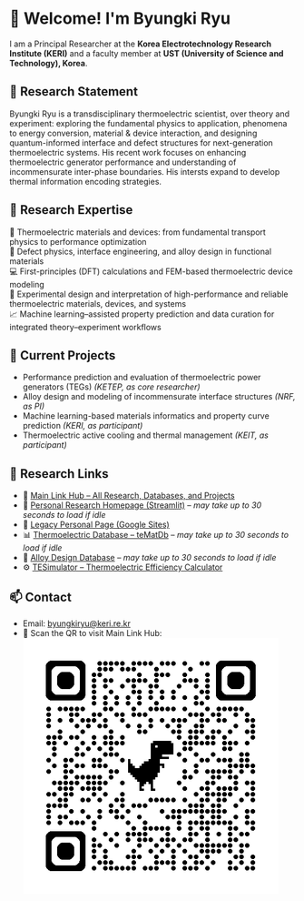 # 👋 Welcome! I'm Byungki Ryu

I am a Principal Researcher at the **Korea Electrotechnology Research Institute (KERI)** and a faculty member at **UST (University of Science and Technology), Korea**.

## 🧭 Research Statement

Byungki Ryu is a transdisciplinary thermoelectric scientist, over theory and experiment: 
exploring the fundamental physics to application, phenomena to energy conversion, 
material & device interaction, 
and designing quantum-informed interface and defect structures for next-generation thermoelectric systems. 
His recent work focuses on enhancing thermoelectric generator performance 
and understanding of incommensurate inter-phase boundaries.
His intersts expand to develop thermal information encoding strategies.


## 🔬 Research Expertise

📘 Thermoelectric materials and devices: from fundamental transport physics to performance optimization  
🧲 Defect physics, interface engineering, and alloy design in functional materials  
💻 First-principles (DFT) calculations and FEM-based thermoelectric device modeling  
🧪 Experimental design and interpretation of high-performance and reliable thermoelectric materials, devices, and systems  
📈 Machine learning–assisted property prediction and data curation for integrated theory–experiment workflows

## 🧠 Current Projects

- Performance prediction and evaluation of thermoelectric power generators (TEGs) *(KETEP, as core researcher)*  
- Alloy design and modeling of incommensurate interface structures *(NRF, as PI)*  
- Machine learning-based materials informatics and property curve prediction *(KERI, as participant)*  
- Thermoelectric active cooling and thermal management *(KEIT, as participant)*

## 📂 Research Links

- 🧭 [Main Link Hub – All Research, Databases, and Projects](https://byungkiryu.github.io/link-home/)  
- 🔗 [Personal Research Homepage (Streamlit)](https://byungkiryu.streamlit.app/) – *may take up to 30 seconds to load if idle*  
- 🧪 [Legacy Personal Page (Google Sites)](https://sites.google.com/view/tesimulator/)  
- 📊 [Thermoelectric Database – teMatDb](https://tematdbv114.streamlit.app/) – *may take up to 30 seconds to load if idle*  
- 🧱 [Alloy Design Database](https://byungkiryu-alloydesigndb-demo-v0-33-main-v0-33-u86ejf.streamlit.app/) – *may take up to 30 seconds to load if idle*  
- ⚙️ [TESimulator – Thermoelectric Efficiency Calculator](https://tes.keri.re.kr)

## 📫 Contact

- Email: [byungkiryu@keri.re.kr](mailto:byungkiryu@keri.re.kr)
- 🔗 Scan the QR to visit Main Link Hub:  
  ![QR Code](./images/qrcode_byungkiryu.github.io.png)
<!---
byungkiryu/byungkiryu is a ✨ special ✨ repository because its `README.md` (this file) appears on your GitHub profile.
You can click the Preview link to take a look at your changes.
--->
